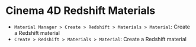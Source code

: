 # Cinema 4D Redshift Materials

- `Material Manager > Create > Redshift > Materials > Material`: Create a Redshift material
- `Create > Redshift > Materials > Material`: Create a Redshift material
